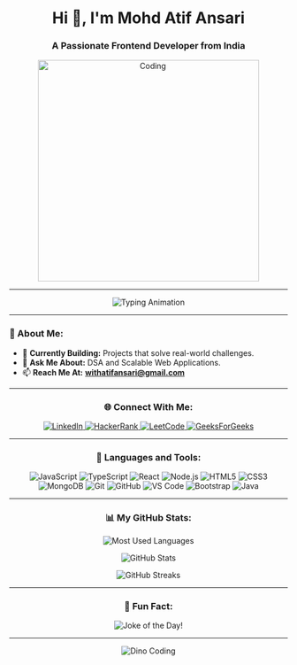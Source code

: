 <h1 align="center">Hi 👋, I'm Mohd Atif Ansari</h1>
<h3 align="center">A Passionate Frontend Developer from India</h3>

<div align="center">
  <img alt="Coding" width="400" src="https://miro.medium.com/max/680/0*7Q3yvSIv_t0ioJ-Z.gif"/>
</div>

---

<div align="center">
  <img src="https://readme-typing-svg.herokuapp.com?font=Fira+Code&size=22&pause=1000&color=00C9A7&center=true&vCenter=true&width=435&lines=I+build+dynamic+%26+responsive+web+apps;Love+exploring+new+tech+%26+solving+problems!" alt="Typing Animation"/>
</div>

---

### 🌟 About Me:
- 🔭 **Currently Building:** Projects that solve real-world challenges.  
- 💬 **Ask Me About:** DSA and Scalable Web Applications.  
- 📫 **Reach Me At:** [**withatifansari@gmail.com**](mailto:withatifansari@gmail.com)

---

<h3 align="center">🌐 Connect With Me:</h3>
<p align="center">
  <a href="https://linkedin.com/in/atif468" target="_blank">
    <img src="https://img.icons8.com/bubbles/50/000000/linkedin.png" alt="LinkedIn" />
  </a>
  <a href="https://www.hackerrank.com/atif_22015001907" target="_blank">
    <img src="https://img.icons8.com/bubbles/50/000000/hackerrank.png" alt="HackerRank" />
  </a>
  <a href="https://www.leetcode.com/atif_32395" target="_blank">
    <img src="https://img.icons8.com/external-tal-revivo-color-tal-revivo/50/000000/external-level-up-your-coding-skills-and-quickly-land-a-job-logo-color-tal-revivo.png" alt="LeetCode" />
  </a>
  <a href="https://auth.geeksforgeeks.org/user/atifans468" target="_blank">
    <img src="https://img.icons8.com/color/50/000000/geeksforgeeks.png" alt="GeeksForGeeks" />
  </a>
</p>

---

<h3 align="center">🚀 Languages and Tools:</h3>
<div align="center">
  <img src="https://img.icons8.com/3d-fluency/50/null/javascript.png" alt="JavaScript" />
  <img src="https://img.icons8.com/3d-fluency/50/null/typescript.png" alt="TypeScript" />
  <img src="https://img.icons8.com/3d-fluency/50/null/react.png" alt="React" />
  <img src="https://img.icons8.com/3d-fluency/50/null/nodejs.png" alt="Node.js" />
  <img src="https://img.icons8.com/3d-fluency/50/null/html-5.png" alt="HTML5" />
  <img src="https://img.icons8.com/3d-fluency/50/null/css3.png" alt="CSS3" />
  <img src="https://img.icons8.com/3d-fluency/50/null/mongodb.png" alt="MongoDB" />
  <img src="https://img.icons8.com/3d-fluency/50/null/git.png" alt="Git" />
  <img src="https://img.icons8.com/3d-fluency/50/null/github.png" alt="GitHub" />
  <img src="https://img.icons8.com/3d-fluency/50/null/visual-studio-code-2019.png" alt="VS Code" />
  <img src="https://img.icons8.com/3d-fluency/50/null/bootstrap.png" alt="Bootstrap" />
  <img src="https://img.icons8.com/3d-fluency/50/null/java-coffee-cup-logo.png" alt="Java" />
</div>

---

<h3 align="center">📊 My GitHub Stats:</h3>
<p align="center">
  <img align="center" src="https://github-readme-stats.vercel.app/api/top-langs/?username=atif468&theme=radical&layout=compact" alt="Most Used Languages" />
</p>
<p align="center">
  <img align="center" src="https://github-readme-stats.vercel.app/api?username=atif468&show_icons=true&theme=radical" alt="GitHub Stats" />
</p>
<p align="center">
  <img align="center" src="https://github-readme-streak-stats.herokuapp.com/?user=atif468&theme=radical" alt="GitHub Streaks" />
</p>

---

<h3 align="center">🎯 Fun Fact:</h3>
<p align="center">
  <img src="https://readme-jokes.vercel.app/api?theme=radical" alt="Joke of the Day!" />
</p>

---

<div align="center">
  <img src="https://github.com/SP-XD/SP-XD/blob/main/images/dino_rounded.gif?raw=true" alt="Dino Coding" />
</div>
